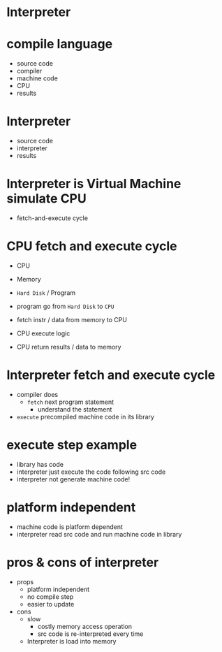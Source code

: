 # Interpreter

# compile language

- source code
- compiler
- machine code
- CPU
- results

# Interpreter

- source code
- interpreter
- results

# Interpreter is Virtual Machine simulate CPU

- fetch-and-execute cycle

# CPU fetch and execute cycle

- CPU
- Memory
- `Hard Disk` / Program

- program go from `Hard Disk` to `CPU`
- fetch instr / data from memory to CPU
- CPU execute logic
- CPU return results / data to memory

# Interpreter fetch and execute cycle

- compiler does
  - `fetch` next program statement
    - understand the statement
- `execute` precompiled machine code in its library

# execute step example

- library has code
- interpreter just execute the code following src code
- interpreter not generate machine code!

# platform independent

- machine code is platform dependent
- interpreter read src code and run machine code in library

# pros & cons of interpreter

- props
  - platform independent
  - no compile step
  - easier to update
- cons
  - slow
    - costly memory access operation
    - src code is re-interpreted every time
  - Interpreter is load into memory
